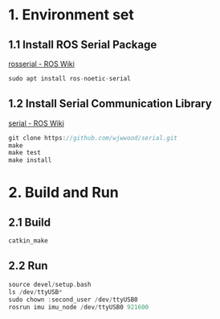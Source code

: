 # 1. Environment set
## 1.1 Install ROS Serial Package
[rosserial - ROS Wiki](http://wiki.ros.org/rosserial)
```C++
sudo apt install ros-noetic-serial
```
## 1.2 Install Serial Communication Library
[serial - ROS Wiki](http://wiki.ros.org/serial)
```C++
git clone https://github.com/wjwwood/serial.git
make
make test
make install
```
# 2. Build and Run
## 2.1 Build
```C++
catkin_make
```
## 2.2 Run
```C++
source devel/setup.bash
ls /dev/ttyUSB*
sudo chown :second_user /dev/ttyUSB0
rosrun imu imu_node /dev/ttyUSB0 921600
```